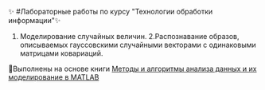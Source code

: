 :sparkles: #Лабораторные работы по курсу "Технологии обработки информации":sparkles:
1. Моделирование случайных величин.
2.Распознавание образов, описываемых гауссовскими случайными векторами с одинаковыми матрицами ковариаций.

:blue_book:Выполнены на основе книги [Методы и алгоритмы анализа данных и их моделирование в MATLAB](http://www.bhv.ru/books/book.php?id=194641)